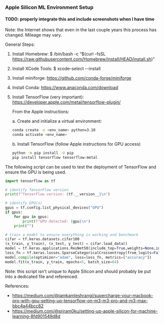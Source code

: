### Apple Silicon ML Environment Setup
#### TODO: properly integrate this and include screenshots when I have time

Note: the Internet shows that even in the last couple years this process has changed. Mileage may vary.

General Steps:

1. Install Homebrew: $ /bin/bash -c “$(curl -fsSL https://raw.githubusercontent.com/Homebrew/install/HEAD/install.sh)"

2. Install XCode Tools: $ xcode-select --install

3. Install miniforge: https://github.com/conda-forge/miniforge

4. Install Conda: https://www.anaconda.com/download

5. Install TensorFlow (very important): https://developer.apple.com/metal/tensorflow-plugin/

   From the Apple instructions:

   a. Create and initialize a virtual environment:
   ``` bash
   conda create -n <env_name> python=3.10
   conda activate <env_name>
   ```
   b. Install TensorFlow (follow Apple instructions for GPU access)
   ``` bash
   python -m pip install -U pip
   pip install tensorflow tensorflow-metal
   ```

The following script can be used to test the deployment of TensorFlow and ensure the GPU is being used.

``` python
import tensorflow as tf

# identify TensorFlow version
print(f"TensorFlow version: {tf.__version__}\n")

# identify GPU(s)
gpus = tf.config.list_physical_devices("GPU")
if gpus:
	for gpu in gpus:
		print(f"GPU detected: {gpu}\n")
	print("")

# train a model to ensure everything is working and benchmark
cifar = tf.keras.datasets.cifar100
(x_train, y_train), (x_test, y_test) = cifar.load_data()
model = tf.keras.applications.ResNet50(include_top=True,weights=None,input_shape=(32, 32, 3),classes=100,)
loss_fn = tf.keras.losses.SparseCategoricalCrossentropy(from_logits=False)
model.compile(optimizer="adam", loss=loss_fn, metrics=["accuracy"])
model.fit(x_train, y_train, epochs=5, batch_size=64)
```

Note: this script isn't unique to Apple Silicon and should probably be put into a dedicated file and referenced.

References:
* https://medium.com/@iamkamleshrangi/supercharge-your-macbook-pro-with-gpu-setting-up-tensorflow-on-m3-m3-pro-and-m3-max-bbc4a44bcc82
* https://medium.com/@sriram0ku/setting-up-apple-silicon-for-machine-learning-8fd901549d8d
